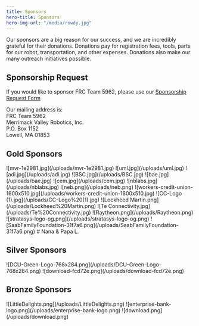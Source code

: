 ```yaml
---
title: Sponsors
hero-title: Sponsors
hero-img-url: "/media/rowdy.jpg"
---
```


Our sponsors are a big reason for our success, and we are incredibly grateful for their donations. Donations pay for registration fees, tools, parts for our robot, transportation, and other expenses. Donations also make our many outreach initiatives possible.

## Sponsorship Request

If you would like to sponsor FRC Team 5962, please use our [Sponsorship Request Form](https://docs.google.com/document/d/1uyhAb26nqWgYaaHQmjEV63Pm3g7mU7VQ0f5xBUOJ850/edit?usp=sharing)

Our mailing address is: <br>
FRC Team 5962<br>
Merrimack Valley Robotics, Inc.<br>
P.O. Box 1152<br>
Lowell, MA 01853<br>

<div class="divider"></div>

## Gold Sponsors

<div class="sponsor-pics" markdown="1">
![mvr-1e2981.jpg](/uploads/mvr-1e2981.jpg)
![uml.jpg](/uploads/uml.jpg)
![adi.jpg](/uploads/adi.jpg)
![BSC.jpg](/uploads/BSC.jpg)
![bae.jpg](/uploads/bae.jpg)
![cem.jpg](/uploads/cem.jpg)
![nblabs.jpg](/uploads/nblabs.jpg)
![neb.png](/uploads/neb.png)
![workers-credit-union-1600x510.jpg](/uploads/workers-credit-union-1600x510.jpg)
![CC-Logo (1).jpg](/uploads/CC-Logo%20(1).jpg)
![Lockheed Martin.png](/uploads/Lockheed%20Martin.png)
![Te Connectivity.jpg](/uploads/Te%20Connectivity.jpg)
![Raytheon.png](/uploads/Raytheon.png)
![stratasys-logo-og.png](/uploads/stratasys-logo-og.png)
![SaabFamilyFoundation-31f7a6.png](/uploads/SaabFamilyFoundation-31f7a6.png)
# Nana & Papa L.
</div>
<div class="divider"></div>

## Silver Sponsors

<div class="sponsor-pics" markdown="1">
![DCU-Green-Logo-768x284.png](/uploads/DCU-Green-Logo-768x284.png)
![download-fcd72e.png](/uploads/download-fcd72e.png)
</div>
<div class="divider"></div>

## Bronze Sponsors 

<div class="sponsor-pics" markdown="1">
![LittleDelights.png](/uploads/LittleDelights.png)
![enterprise-bank-logo.png](/uploads/enterprise-bank-logo.png)
![download.png](/uploads/download.png)
</div>
<div class="divider"></div>
<div class="pics-size-7" markdown="1">